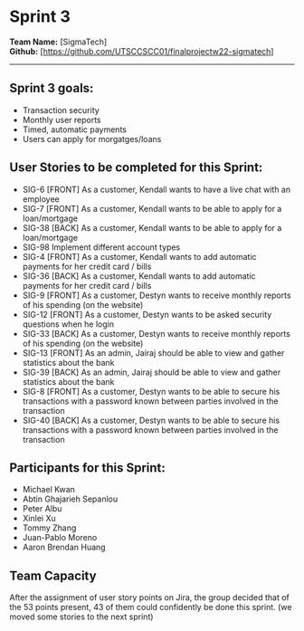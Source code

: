# Sprint 3

**Team Name:** [SigmaTech]  
**Github:** [https://github.com/UTSCCSCC01/finalprojectw22-sigmatech]

---

## Sprint 3 goals:
- Transaction security
- Monthly user reports
- Timed, automatic payments
- Users can apply for morgatges/loans


## User Stories to be completed for this Sprint:
- SIG-6 [FRONT] As a customer, Kendall wants to have a live chat with an employee
- SIG-7 [FRONT] As a customer, Kendall wants to be able to apply for a loan/mortgage
- SIG-38 [BACK] As a customer, Kendall wants to be able to apply for a loan/mortgage
- SIG-98 Implement different account types
- SIG-4 [FRONT] As a customer, Kendall wants to add automatic payments for her credit card / bills
- SIG-36 [BACK] As a customer, Kendall wants to add automatic payments for her credit card / bills
- SIG-9 [FRONT] As a customer, Destyn wants to receive monthly reports of his spending (on the website)
- SIG-12 [FRONT] As a customer, Destyn wants to be asked security questions when he login
- SIG-33 [BACK] As a customer, Destyn wants to receive monthly reports of his spending (on the website)
- SIG-13 [FRONT] As an admin, Jairaj should be able to view and gather statistics about the bank
- SIG-39 [BACK] As an admin, Jairaj should be able to view and gather statistics about the bank
- SIG-8 [FRONT] As a customer, Destyn wants to be able to secure his transactions with a password known between parties involved in the transaction
- SIG-40 [BACK] As a customer, Destyn wants to be able to secure his transactions with a password known between parties involved in the transaction


## Participants for this Sprint:

- Michael Kwan
- Abtin Ghajarieh Sepanlou
- Peter Albu
- Xinlei Xu
- Tommy Zhang
- Juan-Pablo Moreno
- Aaron Brendan Huang

## Team Capacity

After the assignment of user story points on Jira, the group decided that of the 53 points present, 43 of them could confidently be done this sprint. (we moved some stories to the next sprint)
